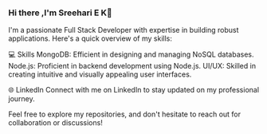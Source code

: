 ### Hi there ,I'm Sreehari E K👋

I'm a passionate Full Stack Developer with expertise in building robust applications. Here's a quick overview of my skills:


💻 Skills
MongoDB: Efficient in designing and managing NoSQL databases.
Node.js: Proficient in backend development using Node.js.
UI/UX: Skilled in creating intuitive and visually appealing user interfaces.

🌐 LinkedIn
Connect with me on LinkedIn to stay updated on my professional journey.

Feel free to explore my repositories, and don't hesitate to reach out for collaboration or discussions!
